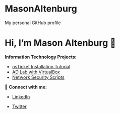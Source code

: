 # MasonAltenburg
My personal GitHub profile
<p align="center">
 

# Hi, I’m Mason Altenburg 👋

**Information Technology Projects:**  

- [osTicket Installation Tutorial](https://github.com/mason-altenburg/osTicket-Installation-Tutorial)
- [AD Lab with VirtualBox](https://github.com/mason-altenburg/Configuring-On-premises-Active-Directory-with-Virtual-Box)
- [Network Security Scripts](https://github.com/mason-altenburg/aws-network-security)


🤳 **Connect with me:**  
- [LinkedIn](https://linkedin.com/in/your‑profile)  

- [Twitter](https://twitter.com/your‑handle)
